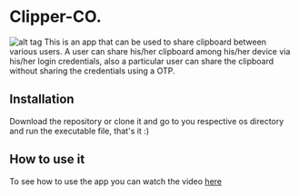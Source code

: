 
# Clipper-CO.
![alt tag](https://github.com/dharinparekh/Clipper-Co./blob/master/design/8[resized].png)
This is an app that can be used to share clipboard between various users. A user can share his/her clipboard among his/her device via his/her login credentials, also a particular user can share the clipboard without sharing the credentials using a OTP.  

##  Installation
Download the repository or clone it and go to you respective os directory and run the executable file, that's it :)  

## How to use it
To see how to use the app you can watch the video
[here](link/to/youtube/video)   
